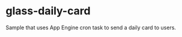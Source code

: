 glass-daily-card
================

Sample that uses App Engine cron task to send a daily card to users.
